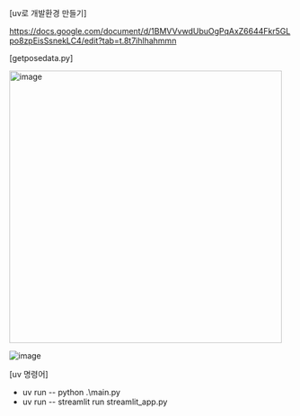 [uv로 개발환경 만들기]

https://docs.google.com/document/d/1BMVVvwdUbuOgPqAxZ6644Fkr5GLpo8zpEisSsnekLC4/edit?tab=t.8t7ihlhahmmn

[getposedata.py]

<img width="485" alt="image" src="https://github.com/user-attachments/assets/92097cac-9780-4ad3-b407-7c5ced72c88d" />

![image](https://github.com/user-attachments/assets/307fba89-b6a5-465e-a62c-f993f7dd5079)



[uv 명령어]

 - uv run -- python .\main.py
 - uv run -- streamlit run streamlit_app.py
